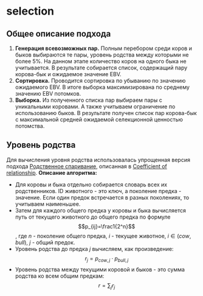 # selection

## Общее описание подхода
1. **Генерация всевозможных пар.** Полным перебором среди коров и быков выбираются те пары, уровень родства между которыми не более 5%. На данном этапе количество коров на одного быка не учитывается. В результате собирается список, содержащий пару корова-бык и ожидаемое значение EBV.
2. **Сортировка.** Проводится сортировка по убыванию по значению ожидаемого EBV. В итоге выборка максимизирована по среднему значению EBV потомков.
3. **Выборка.** Из полученного списка пар выбираем пары с уникальными коровами. А также учитываем ограничение по использованию быков. В результате получен список пар корова-бык с максимальной средней ожидаемой селекционной ценностью потомства.

## Уровень родства
Для вычисления уровня родства использовалась упрощенная версия подхода [Родственное спаривание](http://www.kgau.ru/distance/zif_03/razvedenie-110401/06_02.html#:~:text=%D0%A0%D0%B0%D0%B9%D1%82%D0%B0%20%D1%81%D1%87%D0%B5%D1%82%20%D1%80%D1%8F%D0%B4%D0%BE%D0%B2%20%D0%BF%D1%80%D0%B5%D0%B4%D0%BA%D0%BE%D0%B2%20%D0%BD%D0%B0%D1%87%D0%B8%D0%BD%D0%B0%D0%B5%D1%82%D1%81%D1%8F,1,55%25%20-%20%D0%BE%D1%82%D0%B4%D0%B0%D0%BB%D0%B5%D0%BD%D0%BD%D1%8B%D0%BC.), описанная в [Coefficient of relationship](https://en.wikipedia.org/wiki/Coefficient_of_relationship). 
**Описание алгоритма:**
- Для коровы и быка отдельно собирается словарь всех их родственников. ID животного - это ключ, а поколение предка - значение. Если один предок встречается в разных поколениях, то учитываем наименьшее.
- Затем для каждого общего предка у коровы и быка вычисляется путь от текущего животного до общего предка по формуле $$p_{ij}=\frac1{2^n}$$, где $n$ - поколение общего предка, $i$ - текущее животное, $i \in (cow, bull)$, $j$ - общий предок.
- Уровень родства до предка $j$ вычисляем, как произведение: $$r_j=p_{cow,j} \cdot p_{bull,j}$$
- Уровень родства между текущими коровой и быков - это сумма родства ко всем общим предкам: $$r=\sum_{j}r_j$$